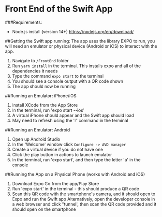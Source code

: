 # Front End of the Swift App

###Requirements:

- Node.js install (version 14+) https://nodejs.org/en/download/

##Getting the Swift app running:
The app uses the library EXPO to run, you will need an emulator
or physical device (Android or iOS) to interact with the app.

1. Navigate to `/FrontEnd` folder
2. Run `yarn install` in the terminal. This installs expo and all of the dependencies it needs
3. Type the command `expo start` to the terminal
4. You should see a console output with a QR code shown
5. The app should now be running

##Running an Emulator: iPhone/iOS

1. Install XCode from the App Store
2. In the terminal, run 'expo start --ios'
3. A virtual iPhone should appear and the Swift app should load
4. May need to refresh using the 'r' command in the terminal

##Running an Emulator: Android

1. Open up Android Studio
2. In the 'Welcome' window click `Configure -> AVD manager`
3. Create a virtual device if you do not have one
4. Click the play button in actions to launch emulator
5. In the terminal, run 'expo start', and then type the letter 'a' in the console

##Running the App on a Physical Phone (works with Android and iOS)

1. Download Expo Go from the app/Play Store
2. Run 'expo start' in the terminal - this should produce a QR code
3. Scan this QR code with the smartphone's camera, and it should open to Expo and run the Swift app
   Alternatively, open the developer console in a web browser and click "tunnel', then scan the QR code provided and it should open on the smartphone
